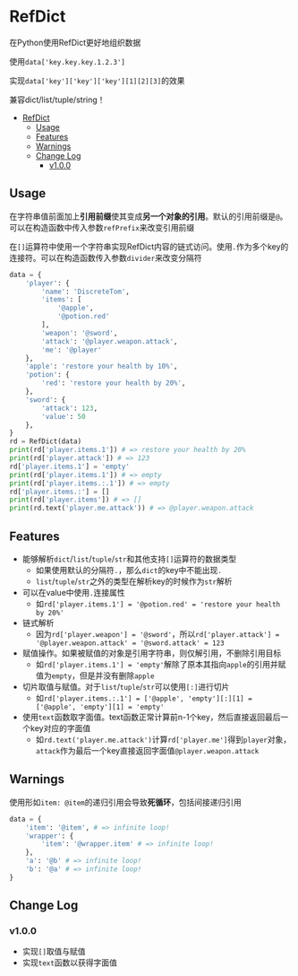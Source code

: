 # RefDict

在Python使用RefDict更好地组织数据

使用`data['key.key.key.1.2.3']`

实现`data['key']['key']['key'][1][2][3]`的效果

兼容dict/list/tuple/string！

- [RefDict](#refdict)
	- [Usage](#usage)
	- [Features](#features)
	- [Warnings](#warnings)
	- [Change Log](#change-log)
		- [v1.0.0](#v100)

## Usage

在字符串值前面加上**引用前缀**使其变成**另一个对象的引用**。默认的引用前缀是`@`。可以在构造函数中传入参数`refPrefix`来改变引用前缀

在`[]`运算符中使用一个字符串实现RefDict内容的链式访问。使用`.`作为多个key的连接符。可以在构造函数传入参数`divider`来改变分隔符

```python
data = {
	'player': {
		'name': 'DiscreteTom',
		'items': [
			'@apple',
			'@potion.red'
		],
		'weapon': '@sword',
		'attack': '@player.weapon.attack',
		'me': '@player'
	},
	'apple': 'restore your health by 10%',
	'potion': {
		'red': 'restore your health by 20%',
	},
	'sword': {
		'attack': 123,
		'value': 50
	},
}
rd = RefDict(data)
print(rd['player.items.1']) # => restore your health by 20%
print(rd['player.attack']) # => 123
rd['player.items.1'] = 'empty'
print(rd['player.items.1']) # => empty
print(rd['player.items.:.1']) # => empty
rd['player.items.:'] = []
print(rd['player.items']) # => []
print(rd.text('player.me.attack')) # => @player.weapon.attack
```

## Features

- 能够解析`dict`/`list`/`tuple`/`str`和其他支持`[]`运算符的数据类型
  - 如果使用默认的分隔符`.`，那么`dict`的key中不能出现`.`
  - `list`/`tuple`/`str`之外的类型在解析key的时候作为`str`解析
- 可以在value中使用`.`连接属性
  - 如`rd['player.items.1'] = '@potion.red' = 'restore your health by 20%'`
- 链式解析
  - 因为`rd['player.weapon'] = '@sword'`，所以`rd['player.attack'] = '@player.weapon.attack' = '@sword.attack' = 123`
- 赋值操作。如果被赋值的对象是引用字符串，则仅解引用，不删除引用目标
  - 如`rd['player.items.1'] = 'empty'`解除了原本其指向`apple`的引用并赋值为`empty`，但是并没有删除`apple`
- 切片取值与赋值。对于`list`/`tuple`/`str`可以使用`[:]`进行切片
  - 如`rd['player.items.:.1'] = ['@apple', 'empty'][:][1] = ['@apple', 'empty'][1] = 'empty'`
- 使用`text`函数取字面值。text函数正常计算前n-1个key，然后直接返回最后一个key对应的字面值
  - 如`rd.text('player.me.attack')`计算`rd['player.me']`得到`player`对象，`attack`作为最后一个key直接返回字面值`@player.weapon.attack`

## Warnings

使用形如`item: @item`的递归引用会导致**死循环**，包括间接递归引用

```python
data = {
	'item': '@item', # => infinite loop!
	'wrapper': {
		'item': '@wrapper.item' # => infinite loop!
	},
	'a': '@b' # => infinite loop!
	'b': '@a' # => infinite loop!
}
```

## Change Log

### v1.0.0

- 实现`[]`取值与赋值
- 实现`text`函数以获得字面值